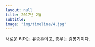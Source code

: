 ```yaml
---
layout: null
title: 2017년 2월
subtitle:
image: "img/timeline/4.jpg"
---
```

새로운 리더는 유종흔이고, 총무는 김봉기이다.
